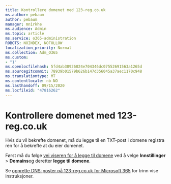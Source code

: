 ```yaml
---
title: Kontrollere domenet med 123-reg.co.uk
ms.author: pebaum
author: pebaum
manager: mnirkhe
ms.audience: Admin
ms.topic: article
ms.service: o365-administration
ROBOTS: NOINDEX, NOFOLLOW
localization_priority: Normal
ms.collection: Adm_O365
ms.custom:
- "1"
ms.openlocfilehash: 5fd4ab38926024e704346dc07552691563a1265d
ms.sourcegitcommit: 78939b01579b626b147d356045a37aec1170c948
ms.translationtype: MT
ms.contentlocale: nb-NO
ms.lasthandoff: 09/15/2020
ms.locfileid: "47816262"
---
```

# <a name="verify-your-domain-with-123-regcouk"></a>Kontrollere domenet med 123-reg.co.uk

Hvis du vil bekrefte domenet, må du legge til en TXT-post i domene registra ren for å bekrefte at du eier domenet. 

Først må du følge [vei viseren for å legge til domene](https://admin.microsoft.com/Adminportal#/Domains) ved å velge **Innstillinger** \> **Domains**og deretter **legge til domene**.
  
Se [opprette DNS-poster på 123-reg.co.uk for Microsoft 365](https://docs.microsoft.com/microsoft-365/admin/dns/create-dns-records-at-123-reg-co-uk) for trinn vise instruksjoner.
